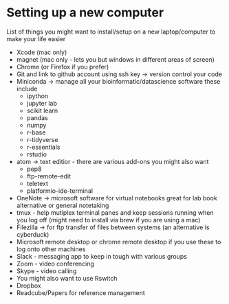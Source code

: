 Setting up a new computer
=========================

List of things you might want to install/setup on a new laptop/computer to make your life easier

- Xcode (mac only)
- magnet (mac only - lets you but windows in different areas of screen)
- Chrome (or Firefox if you prefer) 
- Git and link to github account using ssh key -> version control your code
- Miniconda -> manage all your bioinformatic/datascience software these include
    - ipython
    - jupyter lab
    - scikit learn
    - pandas
    - numpy
    - r-base
    - r-tidyverse
    - r-essentials
    - rstudio
- atom -> text editior - there are various add-ons you might also want
    - pep8
    - ftp-remote-edit
    - teletext
    - platformio-ide-terminal
- OneNote -> microsoft software for virtual notebooks great for lab book alternative or general notetaking
- tmux - help mutiplex terminal panes and keep sessions running when you log off (might need to install via brew if you are using a mac)
- Filezilla -> for ftp transfer of files between systems (an alternative is cyberduck)
- Microsoft remote desktop or chrome remote desktop if you use these to log onto other machines 
- Slack - messaging app to keep in tough with various groups 
- Zoom - video conferencing
- Skype - video calling 
- You might also want to use Rswitch 
- Dropbox
- Readcube/Papers for reference management
